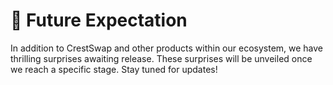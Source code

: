 # 🤩 Future Expectation

In addition to CrestSwap and other products within our ecosystem, we have thrilling surprises awaiting release. These surprises will be unveiled once we reach a specific stage. Stay tuned for updates!
